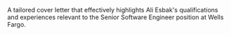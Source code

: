 A tailored cover letter that effectively highlights Ali Esbak's qualifications and experiences relevant to the Senior Software Engineer position at Wells Fargo.
